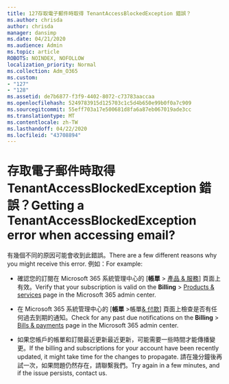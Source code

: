 ```yaml
---
title: 127存取電子郵件時取得 TenantAccessBlockedException 錯誤？
ms.author: chrisda
author: chrisda
manager: dansimp
ms.date: 04/21/2020
ms.audience: Admin
ms.topic: article
ROBOTS: NOINDEX, NOFOLLOW
localization_priority: Normal
ms.collection: Adm_O365
ms.custom:
- "127"
- "128"
ms.assetid: de7b6877-f3f9-4402-8072-c73783aaccaa
ms.openlocfilehash: 5249783915d125703c1c5d4b650e99b0f0a7c909
ms.sourcegitcommit: 55eff703a17e500681d8fa6a87eb067019ade3cc
ms.translationtype: MT
ms.contentlocale: zh-TW
ms.lasthandoff: 04/22/2020
ms.locfileid: "43708894"
---
```

# <a name="getting-a-tenantaccessblockedexception-error-when-accessing-email"></a><span data-ttu-id="8c064-102">存取電子郵件時取得 TenantAccessBlockedException 錯誤？</span><span class="sxs-lookup"><span data-stu-id="8c064-102">Getting a TenantAccessBlockedException error when accessing email?</span></span>

<span data-ttu-id="8c064-103">有幾個不同的原因可能會收到此錯誤。</span><span class="sxs-lookup"><span data-stu-id="8c064-103">There are a few different reasons why you might receive this error.</span></span> <span data-ttu-id="8c064-104">例如：</span><span class="sxs-lookup"><span data-stu-id="8c064-104">For example:</span></span>

- <span data-ttu-id="8c064-105">確認您的訂閱在 Microsoft 365 系統管理中心的 [**帳單** \> [產品 & 服務](https://portal.office.com/adminportal/home#/subscriptions)] 頁面上有效。</span><span class="sxs-lookup"><span data-stu-id="8c064-105">Verify that your subscription is valid on the **Billing** \> [Products & services](https://portal.office.com/adminportal/home#/subscriptions) page in the Microsoft 365 admin center.</span></span>

- <span data-ttu-id="8c064-106">在 Microsoft 365 系統管理中心的 [**帳單** \>帳單[& 付款](https://portal.office.com/adminportal/home#/billoverview)] 頁面上檢查是否有任何過去到期的通知。</span><span class="sxs-lookup"><span data-stu-id="8c064-106">Check for any past due notifications on the **Billing** \> [Bills & payments](https://portal.office.com/adminportal/home#/billoverview) page in the Microsoft 365 admin center.</span></span>

- <span data-ttu-id="8c064-107">如果您帳戶的帳單和訂閱最近更新最近更新，可能需要一些時間才能傳播變更。</span><span class="sxs-lookup"><span data-stu-id="8c064-107">If the billing and subscriptions for your account have been recently updated, it might take time for the changes to propagate.</span></span> <span data-ttu-id="8c064-108">請在幾分鐘後再試一次，如果問題仍然存在，請聯繫我們。</span><span class="sxs-lookup"><span data-stu-id="8c064-108">Try again in a few minutes, and if the issue persists, contact us.</span></span>

